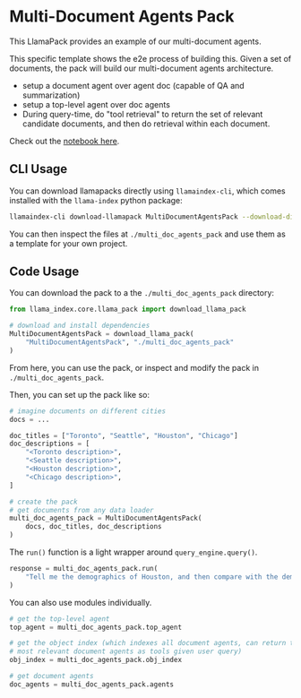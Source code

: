 # Multi-Document Agents Pack

This LlamaPack provides an example of our multi-document agents.

This specific template shows the e2e process of building this. Given a set
of documents, the pack will build our multi-document agents architecture.

- setup a document agent over agent doc (capable of QA and summarization)
- setup a top-level agent over doc agents
- During query-time, do "tool retrieval" to return the set of relevant candidate documents, and then do retrieval within each document.

Check out the [notebook here](https://github.com/run-llama/llama-hub/blob/main/llama_hub/llama_packs/multi_document_agents/multi_document_agents.ipynb).

## CLI Usage

You can download llamapacks directly using `llamaindex-cli`, which comes installed with the `llama-index` python package:

```bash
llamaindex-cli download-llamapack MultiDocumentAgentsPack --download-dir ./multi_doc_agents_pack
```

You can then inspect the files at `./multi_doc_agents_pack` and use them as a template for your own project.

## Code Usage

You can download the pack to a the `./multi_doc_agents_pack` directory:

```python
from llama_index.core.llama_pack import download_llama_pack

# download and install dependencies
MultiDocumentAgentsPack = download_llama_pack(
    "MultiDocumentAgentsPack", "./multi_doc_agents_pack"
)
```

From here, you can use the pack, or inspect and modify the pack in `./multi_doc_agents_pack`.

Then, you can set up the pack like so:

```python
# imagine documents on different cities
docs = ...

doc_titles = ["Toronto", "Seattle", "Houston", "Chicago"]
doc_descriptions = [
    "<Toronto description>",
    "<Seattle description>",
    "<Houston description>",
    "<Chicago description>",
]

# create the pack
# get documents from any data loader
multi_doc_agents_pack = MultiDocumentAgentsPack(
    docs, doc_titles, doc_descriptions
)
```

The `run()` function is a light wrapper around `query_engine.query()`.

```python
response = multi_doc_agents_pack.run(
    "Tell me the demographics of Houston, and then compare with the demographics of Chicago"
)
```

You can also use modules individually.

```python
# get the top-level agent
top_agent = multi_doc_agents_pack.top_agent

# get the object index (which indexes all document agents, can return top-k
# most relevant document agents as tools given user query)
obj_index = multi_doc_agents_pack.obj_index

# get document agents
doc_agents = multi_doc_agents_pack.agents
```
